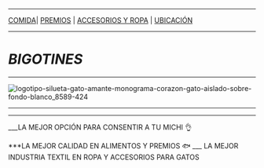 
_ _ _
[COMIDA](./COMIDA.md)| [PREMIOS](./PREMIOS.md) | [ACCESORIOS Y ROPA](./ACCESORIOS-Y-ROPA.md) | [UBICACIÓN](./UBICACIÓN.md) 
- - -
# *BIGOTINES*

_ _  _
![logotipo-silueta-gato-amante-monograma-corazon-gato-aislado-sobre-fondo-blanco_8589-424](https://user-images.githubusercontent.com/99773679/157765998-c367b2ec-f54c-40dd-a03f-3c15f32c202a.jpg)
_ _ _

***
___LA MEJOR OPCIÓN PARA CONSENTIR A TU MICHI 👌

***LA MEJOR CALIDAD EN ALIMENTOS Y PREMIOS 🐟
___ LA MEJOR INDUSTRIA TEXTIL EN ROPA Y ACCESORIOS PARA GATOS
